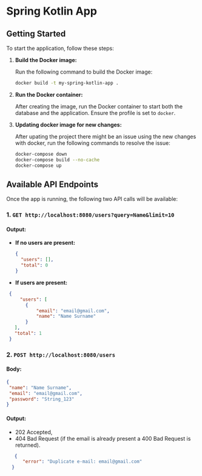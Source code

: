 # Spring Kotlin App

## Getting Started

To start the application, follow these steps:

1. **Build the Docker image:**

   Run the following command to build the Docker image:

   ```bash
   docker build -t my-spring-kotlin-app .

2. **Run the Docker container:**

   After creating the image, run the Docker container to start both the database and the application. Ensure the profile is set to `docker`.

3. **Updating docker image for new changes:**

   After upating the project there might be an issue using the new changes with docker, run the following commands to resolve the issue:
   
   ```bash
   docker-compose down
   docker-compose build --no-cache
   docker-compose up
   ```
   
## Available API Endpoints

Once the app is running, the following two API calls will be available:

### 1. `GET http://localhost:8080/users?query=Name&limit=10`

#### Output:

- **If no users are present:**

  ```json
  {
    "users": [],
    "total": 0
  }

- **If users are present:**
 ```json
  {
      "users": [
        {
            "email": "email@gmail.com",
            "name": "Name Surname"
        }
    ],
    "total": 1
  }
```
### 2. `POST http://localhost:8080/users`

  #### Body:

   ```json
  {
    "name": "Name Surname",
    "email": "email@gmail.com",
    "password": "String_123"
  }
```

  #### Output:
  - 202 Accepted,
  - 404 Bad Request (if the email is already present a 400 Bad Request is returned).
```json
   {
      "error": "Duplicate e-mail: email@gmail.com"
  }
```
